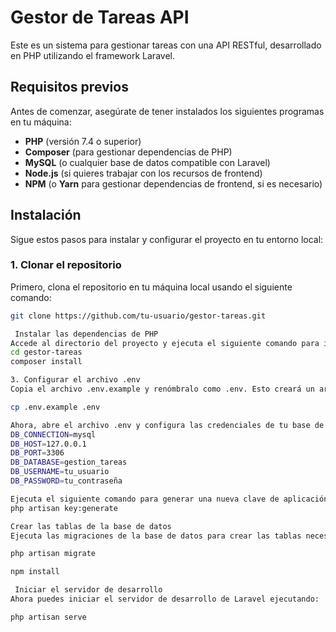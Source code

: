 # Gestor de Tareas API

Este es un sistema para gestionar tareas con una API RESTful, desarrollado en PHP utilizando el framework Laravel.

## Requisitos previos

Antes de comenzar, asegúrate de tener instalados los siguientes programas en tu máquina:

- **PHP** (versión 7.4 o superior)
- **Composer** (para gestionar dependencias de PHP)
- **MySQL** (o cualquier base de datos compatible con Laravel)
- **Node.js** (si quieres trabajar con los recursos de frontend)
- **NPM** (o **Yarn** para gestionar dependencias de frontend, si es necesario)

## Instalación

Sigue estos pasos para instalar y configurar el proyecto en tu entorno local:

### 1. Clonar el repositorio

Primero, clona el repositorio en tu máquina local usando el siguiente comando:

```bash
git clone https://github.com/tu-usuario/gestor-tareas.git

 Instalar las dependencias de PHP
Accede al directorio del proyecto y ejecuta el siguiente comando para instalar las dependencias de PHP:
cd gestor-tareas
composer install

3. Configurar el archivo .env
Copia el archivo .env.example y renómbralo como .env. Esto creará un archivo de configuración para el entorno de Laravel:

cp .env.example .env

Ahora, abre el archivo .env y configura las credenciales de tu base de datos:
DB_CONNECTION=mysql
DB_HOST=127.0.0.1
DB_PORT=3306
DB_DATABASE=gestion_tareas
DB_USERNAME=tu_usuario
DB_PASSWORD=tu_contraseña

Ejecuta el siguiente comando para generar una nueva clave de aplicación para Laravel:
php artisan key:generate

Crear las tablas de la base de datos
Ejecuta las migraciones de la base de datos para crear las tablas necesarias en MySQL:

php artisan migrate

npm install

 Iniciar el servidor de desarrollo
Ahora puedes iniciar el servidor de desarrollo de Laravel ejecutando:

php artisan serve